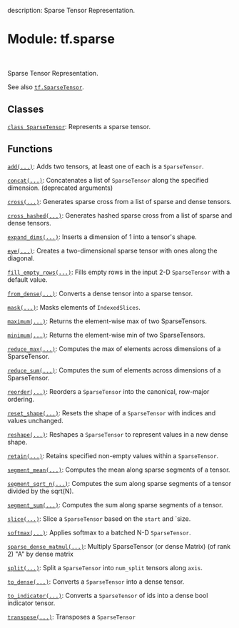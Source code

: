 description: Sparse Tensor Representation.

<div itemscope itemtype="http://developers.google.com/ReferenceObject">
<meta itemprop="name" content="tf.sparse" />
<meta itemprop="path" content="Stable" />
</div>

# Module: tf.sparse

<!-- Insert buttons and diff -->

<table class="tfo-notebook-buttons tfo-api nocontent" align="left">

</table>



Sparse Tensor Representation.


See also <a href="../tf/sparse/SparseTensor.md"><code>tf.SparseTensor</code></a>.

## Classes

[`class SparseTensor`](../tf/sparse/SparseTensor.md): Represents a sparse tensor.

## Functions

[`add(...)`](../tf/sparse/add.md): Adds two tensors, at least one of each is a `SparseTensor`.

[`concat(...)`](../tf/sparse/concat.md): Concatenates a list of `SparseTensor` along the specified dimension. (deprecated arguments)

[`cross(...)`](../tf/sparse/cross.md): Generates sparse cross from a list of sparse and dense tensors.

[`cross_hashed(...)`](../tf/sparse/cross_hashed.md): Generates hashed sparse cross from a list of sparse and dense tensors.

[`expand_dims(...)`](../tf/sparse/expand_dims.md): Inserts a dimension of 1 into a tensor's shape.

[`eye(...)`](../tf/sparse/eye.md): Creates a two-dimensional sparse tensor with ones along the diagonal.

[`fill_empty_rows(...)`](../tf/sparse/fill_empty_rows.md): Fills empty rows in the input 2-D `SparseTensor` with a default value.

[`from_dense(...)`](../tf/sparse/from_dense.md): Converts a dense tensor into a sparse tensor.

[`mask(...)`](../tf/sparse/mask.md): Masks elements of `IndexedSlices`.

[`maximum(...)`](../tf/sparse/maximum.md): Returns the element-wise max of two SparseTensors.

[`minimum(...)`](../tf/sparse/minimum.md): Returns the element-wise min of two SparseTensors.

[`reduce_max(...)`](../tf/sparse/reduce_max.md): Computes the max of elements across dimensions of a SparseTensor.

[`reduce_sum(...)`](../tf/sparse/reduce_sum.md): Computes the sum of elements across dimensions of a SparseTensor.

[`reorder(...)`](../tf/sparse/reorder.md): Reorders a `SparseTensor` into the canonical, row-major ordering.

[`reset_shape(...)`](../tf/sparse/reset_shape.md): Resets the shape of a `SparseTensor` with indices and values unchanged.

[`reshape(...)`](../tf/sparse/reshape.md): Reshapes a `SparseTensor` to represent values in a new dense shape.

[`retain(...)`](../tf/sparse/retain.md): Retains specified non-empty values within a `SparseTensor`.

[`segment_mean(...)`](../tf/sparse/segment_mean.md): Computes the mean along sparse segments of a tensor.

[`segment_sqrt_n(...)`](../tf/sparse/segment_sqrt_n.md): Computes the sum along sparse segments of a tensor divided by the sqrt(N).

[`segment_sum(...)`](../tf/sparse/segment_sum.md): Computes the sum along sparse segments of a tensor.

[`slice(...)`](../tf/sparse/slice.md): Slice a `SparseTensor` based on the `start` and `size.

[`softmax(...)`](../tf/sparse/softmax.md): Applies softmax to a batched N-D `SparseTensor`.

[`sparse_dense_matmul(...)`](../tf/sparse/sparse_dense_matmul.md): Multiply SparseTensor (or dense Matrix) (of rank 2) "A" by dense matrix

[`split(...)`](../tf/sparse/split.md): Split a `SparseTensor` into `num_split` tensors along `axis`.

[`to_dense(...)`](../tf/sparse/to_dense.md): Converts a `SparseTensor` into a dense tensor.

[`to_indicator(...)`](../tf/sparse/to_indicator.md): Converts a `SparseTensor` of ids into a dense bool indicator tensor.

[`transpose(...)`](../tf/sparse/transpose.md): Transposes a `SparseTensor`

